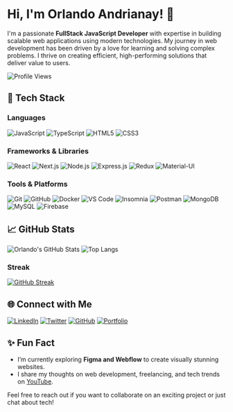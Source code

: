# Hi, I'm Orlando Andrianay! 👋

I'm a passionate **FullStack JavaScript Developer** with expertise in building scalable web applications using modern technologies. My journey in web development has been driven by a love for learning and solving complex problems. I thrive on creating efficient, high-performing solutions that deliver value to users.

![Profile Views](https://komarev.com/ghpvc/?username=Orlando0309&color=blue)

## 🚀 Tech Stack

### **Languages**
![JavaScript](https://img.shields.io/badge/-JavaScript-F7DF1E?style=flat-square&logo=javascript&logoColor=black)
![TypeScript](https://img.shields.io/badge/-TypeScript-3178C6?style=flat-square&logo=typescript&logoColor=white)
![HTML5](https://img.shields.io/badge/-HTML5-E34F26?style=flat-square&logo=html5&logoColor=white)
![CSS3](https://img.shields.io/badge/-CSS3-1572B6?style=flat-square&logo=css3)

### **Frameworks & Libraries**
![React](https://img.shields.io/badge/-React-61DAFB?style=flat-square&logo=react&logoColor=black)
![Next.js](https://img.shields.io/badge/-Next.js-000000?style=flat-square&logo=next.js&logoColor=white)
![Node.js](https://img.shields.io/badge/-Node.js-339933?style=flat-square&logo=node.js&logoColor=white)
![Express.js](https://img.shields.io/badge/-Express.js-000000?style=flat-square&logo=express&logoColor=white)
![Redux](https://img.shields.io/badge/-Redux-764ABC?style=flat-square&logo=redux&logoColor=white)
![Material-UI](https://img.shields.io/badge/-Material_UI-0081CB?style=flat-square&logo=material-ui&logoColor=white)

### **Tools & Platforms**
![Git](https://img.shields.io/badge/-Git-F05032?style=flat-square&logo=git&logoColor=white)
![GitHub](https://img.shields.io/badge/-GitHub-181717?style=flat-square&logo=github)
![Docker](https://img.shields.io/badge/-Docker-2496ED?style=flat-square&logo=docker&logoColor=white)
![VS Code](https://img.shields.io/badge/-VS_Code-007ACC?style=flat-square&logo=visual-studio-code&logoColor=white)
![Insomnia](https://img.shields.io/badge/-Insomnia-4000BF?style=flat-square&logo=insomnia&logoColor=white)
![Postman](https://img.shields.io/badge/-Postman-FF6C37?style=flat-square&logo=postman&logoColor=white)
![MongoDB](https://img.shields.io/badge/-MongoDB-47A248?style=flat-square&logo=mongodb&logoColor=white)
![MySQL](https://img.shields.io/badge/-MySQL-4479A1?style=flat-square&logo=mysql&logoColor=white)
![Firebase](https://img.shields.io/badge/-Firebase-FFCA28?style=flat-square&logo=firebase&logoColor=black)

## 📈 GitHub Stats

![Orlando's GitHub Stats](https://github-readme-stats.vercel.app/api?username=Orlando0309&show_icons=true&theme=radical)
![Top Langs](https://github-readme-stats.vercel.app/api/top-langs/?username=Orlando0309&layout=compact&theme=radical)

### **Streak**
[![GitHub Streak](https://streak-stats.demolab.com?user=Orlando0309&theme=radical&hide_border=true&date_format=M%20j%5B%2C%20Y%5D)](https://git.io/streak-stats)

## 🌐 Connect with Me

[![LinkedIn](https://img.shields.io/badge/-LinkedIn-0077B5?style=flat-square&logo=linkedin&logoColor=white)](https://www.linkedin.com/in/orlando-andrianay/)
[![Twitter](https://img.shields.io/badge/-Twitter-1DA1F2?style=flat-square&logo=twitter&logoColor=white)](https://twitter.com/OrlandoAndrianay)
[![GitHub](https://img.shields.io/badge/-GitHub-181717?style=flat-square&logo=github&logoColor=white)](https://github.com/Orlando0309)
[![Portfolio](https://img.shields.io/badge/-Portfolio-000000?style=flat-square&logo=vercel&logoColor=white)](https://orlando-andrianay.vercel.app/)

## ✨ Fun Fact

- I’m currently exploring **Figma and Webflow** to create visually stunning websites.
- I share my thoughts on web development, freelancing, and tech trends on [YouTube](https://www.youtube.com/OrlandoAndrianay).

Feel free to reach out if you want to collaborate on an exciting project or just chat about tech!
